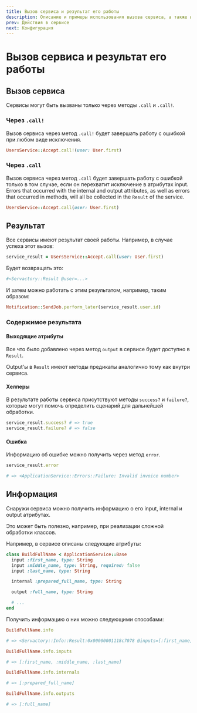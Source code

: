 ```yaml
---
title: Вызов сервиса и результат его работы
description: Описание и примеры использования вызова сервиса, а также информация про результата его работы
prev: Действия в сервисе
next: Конфигурация
---
```


# Вызов сервиса и результат его работы

## Вызов сервиса

Сервисы могут быть вызваны только через методы `.call` и `.call!`.

### Через `.call!`

Вызов сервиса через метод `.call!` будет завершать работу с ошибкой при любом виде исключения.

```ruby
UsersService::Accept.call!(user: User.first)
```

### Через `.call`

Вызов сервиса через метод `.call` будет завершать работу с ошибкой только в том случае, если он перехватит исключение в атрибутах input.
Errors that occurred with the internal and output attributes, as well as errors that occurred in methods, will all be collected in the `Result` of the service.

```ruby
UsersService::Accept.call(user: User.first)
```

## Результат

Все сервисы имеют результат своей работы. Например, в случае успеха этот вызов:

```ruby
service_result = UsersService::Accept.call(user: User.first)
```

Будет возвращать это:

```ruby
#<Servactory::Result @user=...>
```

И затем можно работать с этим результатом, например, таким образом:

```ruby
Notification::SendJob.perform_later(service_result.user.id)
```

### Содержимое результата

#### Выходящие атрибуты

Все что было добавлено через метод `output` в сервисе будет доступно в `Result`.

Output'ы в `Result` имеют методы предикаты аналогично тому как внутри сервиса.

#### Хелперы

В результате работы сервиса присутствуют методы `success?` и `failure?`,
которые могут помочь определить сценарий для дальнейшей обработки.

```ruby
service_result.success? # => true
service_result.failure? # => false
```

#### Ошибка

Информацию об ошибке можно получить через метод `error`.

```ruby
service_result.error

# => <ApplicationService::Errors::Failure: Invalid invoice number>
```

## Информация

Снаружи сервиса можно получить информацию о его input, internal и output атрибутах.

Это может быть полезно, например, при реализации сложной обработки классов.

Например, в сервисе описаны следующие атрибуты:

```ruby
class BuildFullName < ApplicationService::Base
  input :first_name, type: String
  input :middle_name, type: String, required: false
  input :last_name, type: String

  internal :prepared_full_name, type: String

  output :full_name, type: String

  # ...
end
```

Получить информацию о них можно следующими способами:

```ruby
BuildFullName.info

# => <Servactory::Info::Result:0x00000001118c7078 @inputs=[:first_name, :middle_name, :last_name], @internals=[:prepared_full_name], @outputs=[:full_name]>
```

```ruby
BuildFullName.info.inputs

# => [:first_name, :middle_name, :last_name]
```

```ruby
BuildFullName.info.internals

# => [:prepared_full_name]
```

```ruby
BuildFullName.info.outputs

# => [:full_name]
```
